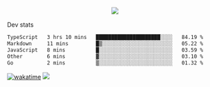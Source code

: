 <h3 align="center">
  <a href="https://github.com/spoopy2023">
      <img src="https://github-profile-trophy.vercel.app/?username=Spoopy2023&no-bg=true&no-frame=true">
  </a>
</h3>

Dev stats
<!--START_SECTION:waka-->

```txt
TypeScript   3 hrs 10 mins   █████████████████████░░░░   84.19 %
Markdown     11 mins         █▒░░░░░░░░░░░░░░░░░░░░░░░   05.22 %
JavaScript   8 mins          █░░░░░░░░░░░░░░░░░░░░░░░░   03.59 %
Other        6 mins          ▓░░░░░░░░░░░░░░░░░░░░░░░░   03.10 %
Go           2 mins          ▒░░░░░░░░░░░░░░░░░░░░░░░░   01.32 %
```

<!--END_SECTION:waka-->
[![wakatime](https://wakatime.com/badge/user/018ece4c-ff65-47b1-86a2-26e4e720c978.svg)](https://wakatime.com/@mac_g)
<img src="https://camo.githubusercontent.com/935c1e1091fb0ce9d975d06263ed4bc014721cd7e52b557f59b07c85da01afe3/68747470733a2f2f6b6f6d617265762e636f6d2f67687076632f3f757365726e616d653d5843726166744d616e3532266c6162656c3d566965777326636f6c6f723d626c7565267374796c653d706c6173746963">
